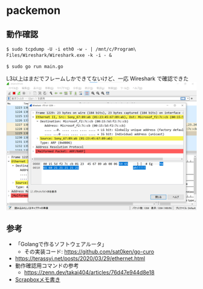 # packemon

## 動作確認

```console
$ sudo tcpdump -U -i eth0 -w - | /mnt/c/Program\ Files/Wireshark/Wireshark.exe -k -i - &
```

```console
$ sudo go run main.go
```

L3以上はまだでフレームしかできてないけど、一応 Wireshark で確認できた
![](./doc/Frame.png)




## 参考
- 「Golangで作るソフトウェアルータ」
  - その実装コード: https://github.com/sat0ken/go-curo
- https://terassyi.net/posts/2020/03/29/ethernet.html
- 動作確認用コマンドの参考
  - https://zenn.dev/takai404/articles/76d47e944d8e18
- [Scrapboxメモ書き](https://scrapbox.io/ddddddo/%E3%83%8D%E3%83%83%E3%83%88%E3%83%AF%E3%83%BC%E3%82%AF%E7%B3%BB%E8%AA%AD%E3%81%BF%E7%89%A9)
